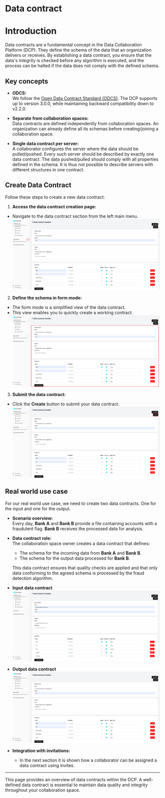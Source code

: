 # Data contract

# Introduction

Data contracts are a fundamental concept in the Data Collaboration Platform (DCP). They define the schema of the data that an organization delivers or receives. By establishing a data contract, you ensure that the data's integrity is checked before any algorithm is executed, and the process can be halted if the data does not comply with the defined schema.

## Key concepts

- **ODCS:**  
  We follow the [Open Data Contract Standard (ODCS)](https://bitol-io.github.io/open-data-contract-standard/v3.0.0/). The DCP supports up to version 3.0.0, while maintaining backward compatibility down to v2.2.0.

- **Separate from collaboration spaces:**  
  Data contracts are defined independently from collaboration spaces. An organization can already define all its schemas before creating/joining a collaboration space.

- **Single data contract per server:**  
  A collaborator configures the server where the data should be pulled/pushed. Every such server should be described by exactly one data contract. The data pushed/pulled should comply with all properties defined in the schema. It is thus not possible to describe servers with different structures in one contract.

## Create Data Contract

Follow these steps to create a new data contract:

1. **Access the data contract creation page:**

- Navigate to the data contract section from the left main menu.  
  ![screenshot of data contract](img/26_create_datacontract_dataconsumer.png)

2. **Define the schema in form mode:**

- The form mode is a simplified view of the data contract.
- This view enables you to quickly create a working contract.  
  ![screenshot of data contract](img/26_create_datacontract_dataconsumer_form.png)

3. **Submit the data contract:**

- Click the **Create** button to submit your data contract.
  ![screenshot of data contract](img/26_create_datacontract_dataconsumer_create.png)

## Real world use case

For our real world use case, we need to create two data contracts. One for the input and one for the output.

- **Scenario overview:**  
  Every day, **Bank A** and **Bank B** provide a file containing accounts with a fraudulent flag. **Bank B** receives the processed data for analysis.

- **Data contract role:**  
  The collaboration space owner creates a data contract that defines:

  - The schema for the incoming data from **Bank A** and **Bank B**.
  - The schema for the output data processed for **Bank B**.

  This data contract ensures that quality checks are applied and that only data conforming to the agreed schema is processed by the fraud detection algorithm.

- **Input data contract**
  ![screenshot of data contract](img/13_create_datacontract_dataprovider.png)

- **Output data contract**
  ![screenshot of data contract](img/26_create_datacontract_dataconsumer_output.png)

- **Integration with invitations:**
  - In the next section it is shown how a collaborator can be assigned a data contract using invites.

---

This page provides an overview of data contracts within the DCP. A well-defined data contract is essential to maintain data quality and integrity throughout your collaboration space.
